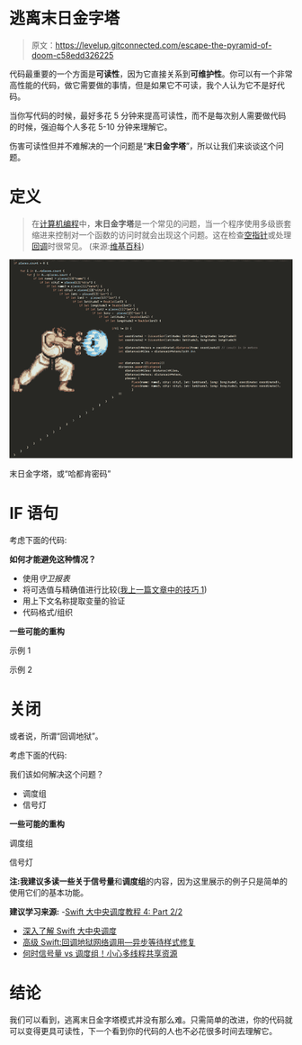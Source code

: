 # 逃离末日金字塔

> 原文：<https://levelup.gitconnected.com/escape-the-pyramid-of-doom-c58edd326225>

代码最重要的一个方面是**可读性**，因为它直接关系到**可维护性**。你可以有一个非常高性能的代码，做它需要做的事情，但是如果它不可读，我个人认为它不是好代码。

当你写代码的时候，最好多花 5 分钟来提高可读性，而不是每次别人需要做代码的时候，强迫每个人多花 5-10 分钟来理解它。

伤害可读性但并不难解决的一个问题是“**末日金字塔**”，所以让我们来谈谈这个问题。

# 定义

> 在[计算机编程](https://en.wikipedia.org/wiki/Computer_programming)中，**末日金字塔**是一个常见的问题，当一个程序使用多级嵌套缩进来控制对一个函数的访问时就会出现这个问题。这在检查[空指针](https://en.wikipedia.org/wiki/Null_pointer)或处理[回调](https://en.wikipedia.org/wiki/Callback_(computer_programming))时很常见。
> (来源:[维基百科](https://en.wikipedia.org/wiki/Pyramid_of_doom_(programming)))

![](img/a053769b93b8bfec5461724439be6e08.png)

末日金字塔，或“哈都肯密码”

# **IF 语句**

考虑下面的代码:

**如何才能避免这种情况？**

*   使用*守卫报表*
*   将可选值与精确值进行比较([我上一篇文章中的技巧 1](https://medium.com/@bocato/tips-and-tricks-to-improve-your-swift-code-138a7d1e1bd8))
*   用上下文名称提取变量的验证
*   代码格式/组织

**一些可能的重构**

示例 1

示例 2

# 关闭

或者说，所谓“回调地狱”。

考虑下面的代码:

我们该如何解决这个问题？

*   调度组
*   信号灯

**一些可能的重构**

调度组

信号灯

**注:**我建议多读一些关于**信号量**和**调度组**的内容，因为这里展示的例子只是简单的使用它们的基本功能。

**建议学习来源:** -[Swift 大中央调度教程 4: Part 2/2](https://www.raywenderlich.com/5371-grand-central-dispatch-tutorial-for-swift-4-part-2-2)
- [深入了解 Swift 大中央调度](https://www.swiftbysundell.com/articles/a-deep-dive-into-grand-central-dispatch-in-swift/)
- [高级 Swift:回调地狱网络调用—异步等待样式修复](https://www.youtube.com/watch?v=JHqxmBFrWl8)
- [何时信号量 vs 调度组！小心多线程共享资源](https://www.youtube.com/watch?v=6rJN_ECd1XM)

# 结论

我们可以看到，逃离末日金字塔模式并没有那么难。只需简单的改进，你的代码就可以变得更具可读性，下一个看到你的代码的人也不必花很多时间去理解它。